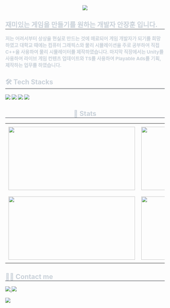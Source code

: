 <div align="center">
  <img src="https://capsule-render.vercel.app/api?type=waving&color=gradient&height=120&text=&animation=&fontColor=000000&fontSize=70" />
</div>

<div style="text-align: left;"> 
  <h2 style="border-bottom: 1px solid #21262d; color: #c9d1d9;">재미있는 게임을 만들기를 원하는 개발자 안장훈 입니다.</h2>  
  <div style="font-weight: 700; font-size: 15px; text-align: left; color: #c9d1d9;">
    저는 어려서부터 상상을 현실로 만드는 것에 매료되어 게임 개발자가 되기를 희망하였고 
    대학교 때에는 컴퓨터 그래픽스와 물리 시뮬레이션을 주로 공부하여 직접 C++을 사용하여 
    물리 시뮬레이터를 제작하였습니다. 마지막 직장에서는 Unity를 사용하여 
    라이브 게임 컨텐츠 업데이트와 TS를 사용하여 Playable Ads를 기획, 제작하는 업무를 하였습니다.
  </div> 
</div>

<div style="text-align: left;">
  <h2 style="border-bottom: 1px solid #21262d; color: #c9d1d9;">🛠️ Tech Stacks</h2> 
  <div style="text-align: left;"> 
    <img src="https://img.shields.io/badge/C++-00599C?style=for-the-badge&logo=C%2B%2B&logoColor=white">
    <img src="https://img.shields.io/badge/c%23-%23239120.svg?style=for-the-badge&logo=csharp&logoColor=white">
    <img src="https://img.shields.io/badge/unity-%23000000.svg?style=for-the-badge&logo=unity&logoColor=white">
    <img src="https://img.shields.io/badge/unrealengine-%23313131.svg?style=for-the-badge&logo=unrealengine&logoColor=white">
  </div>
</div>

<div style="text-align: center;"> 
  <h2 style="border-bottom: 1px solid #21262d; color: #c9d1d9;">🏅 Stats</h2>
  <table style="margin: auto; text-align: center;">
    <tr>
      <td style="padding: 10px; vertical-align: middle;">
        <img src="https://github-readme-stats.vercel.app/api?username=wkdgns135&theme=radical&show_icons=true" width="400" height="200"/>
      </td>
      <td style="padding: 10px; vertical-align: middle;">
        <img src="https://github-readme-stats.vercel.app/api/top-langs/?username=wkdgns135&layout=compact&bg_color=180,000000,&title_color=000000&text_color=000000&hide=html,css" width="400" height="200"/>
      </td>
    </tr>
    <tr>
      <td style="padding: 10px; vertical-align: middle;">
        <img src="http://mazassumnida.wtf/api/v2/generate_badge?boj=wkdgns135" width="400" height="200"/>
      </td>
      <td style="padding: 10px; vertical-align: middle;">
        <img src="http://mazandi.herokuapp.com/api?handle=wkdgns135&theme=warm" width="400" height="200"/>
      </td>
    </tr>
  </table>
</div>


<div style="text-align: left;">
  <h2 style="border-bottom: 1px solid #21262d; color: #c9d1d9;">🧑‍💻 Contact me</h2> 
  <div style="text-align: left;"> 
    <a href="https://pig-tag.tistory.com/">
      <img src="https://img.shields.io/badge/Tistory-000000?style=for-the-badge&logo=Tistory&logoColor=white">
    </a>
    <a href="mailto:wkdgns135@gmail.com">
      <img src="https://img.shields.io/badge/Gmail-EA4335?style=for-the-badge&logo=Gmail&logoColor=white">
    </a>
  </div> 
  <br> 
  <div style="text-align: left;"> 
    <a href="https://hits.seeyoufarm.com">
      <img src="https://hits.seeyoufarm.com/api/count/incr/badge.svg?url=https%3A%2F%2Fgithub.com%2Fwkdgns135%2F&count_bg=%23000000&title_bg=%23000000&icon=github.svg&icon_color=%23FFFFFF&title=GitHub&edge_flat=false"/>
    </a>
  </div> 
</div>
